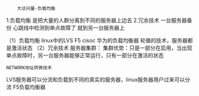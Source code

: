 		大访问量-负载均衡
1.负载均衡 是把大量的人群分离到不同的服务器上边去
2.冗余技术 一台服务器备份 心跳线中检测到单点故障了 就到另一台服务器上

（1）负载均衡 
 	linux中的LVS F5 cisoc 华为的负载均衡器 轮循的技术，服务器都是激活状态
（2）冗余技术
	服务器集群：
		集群优势：只是一部分在启用，当出现单点故障时，另一台服务器能够正常运行，只有一部分在激活的状态

	NETWORK地址转换技术
LVS服务器可以分流和负载到不同的真实的服务器，linux服务器用户过来可以分流
F5负载均衡器 	
